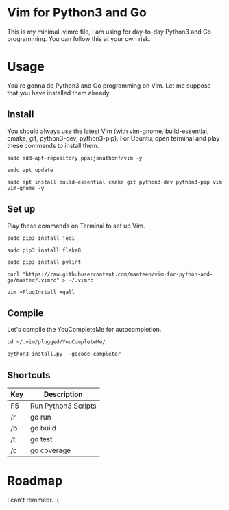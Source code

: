 # Vim for Python3 and Go

This is my minimal .vimrc file, I am using for day-to-day Python3 and Go programming. You can follow this at your own risk.

# Usage

You're gonna do Python3 and Go programming on Vim. Let me suppose that you have installed them already.

## Install

You should always use the latest Vim (with vim-gnome, build-essential, cmake, git, python3-dev, python3-pip). For Ubuntu, open terminal and play these commands to install them.

```
sudo add-apt-repository ppa:jonathonf/vim -y
```
```
sudo apt update
```
```
sudo apt install build-essential cmake git python3-dev python3-pip vim vim-gnome -y
```

## Set up

Play these commands on Terminal to set up Vim.

```
sudo pip3 install jedi
```
```
sudo pip3 install flake8
```
```
sudo pip3 install pylint
```
```
curl "https://raw.githubusercontent.com/maateen/vim-for-python-and-go/master/.vimrc" > ~/.vimrc
```
```
vim +PlugInstall +qall
```

## Compile

Let's compile the YouCompleteMe for autocompletion.

```
cd ~/.vim/plugged/YouCompleteMe/
```
```
python3 install.py --gocode-completer
```

## Shortcuts

| Key | Description |
| --- | --- |
| F5 | Run Python3 Scripts |
| /r | go run |
| /b | go build |
| /t | go test |
| /c | go coverage |

# Roadmap

I can't remmebr. :(
